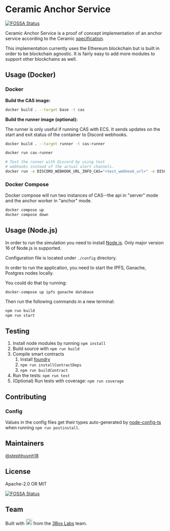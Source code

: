 # Ceramic Anchor Service
[![FOSSA Status](https://app.fossa.com/api/projects/git%2Bgithub.com%2Fceramicnetwork%2Fceramic-anchor-service.svg?type=shield)](https://app.fossa.com/projects/git%2Bgithub.com%2Fceramicnetwork%2Fceramic-anchor-service?ref=badge_shield)

Ceramic Anchor Service is a proof of concept implementation of an anchor service according to the Ceramic [specification](https://github.com/ceramicnetwork/specs).

This implementation currently uses the Ethereum blockchain but is built in order to be blockchain agnostic. It is fairly easy to add more modules to support other blockchains as well.

## Usage (Docker)

### Docker

**Build the CAS image:**
```sh
docker build . --target base -t cas
```

**Build the runner image (optional):**

The runner is only useful if running CAS with ECS.
It sends updates on the start and exit status of the container to Discord webhooks.
```sh
docker build . --target runner -t cas-runner

docker run cas-runner

# Test the runner with Discord by using test
# webhooks instead of the actual alert channels.
docker run -e DISCORD_WEBHOOK_URL_INFO_CAS="<test_webhook_url>" -e DISCORD_WEBHOOK_URL_ALERTS="<test_webhook_url>" cas-runner
```

### Docker Compose

Docker compose will run two instances of CAS--the api in "server" mode and the anchor worker in "anchor" mode.

```sh
docker compose up
docker compose down
```

## Usage (Node.js)

In order to run the simulation you need to install [Node.js](https://nodejs.org).
Only major version 16 of Node.js is supported.

Configuration file is located under `./config` directory.

In order to run the application, you need to start the IPFS, Ganache, Postgres nodes locally.

You could do that by running:
```shell
docker-compose up ipfs ganache database
```

Then run the following commands in a new terminal:

```sh
npm run build
npm run start
```

## Testing

1. Install node modules by running `npm install`
1. Build source with `npm run build`
1. Compile smart contracts
    1. Install [foundry](https://github.com/foundry-rs/foundry)
    1. `npm run installContractDeps`
    1. `npm run buildContract`
1. Run the tests: `npm run test`
1. (Optional) Run tests with coverage: `npm run coverage`

## Contributing

### Config

Values in the config files get their types auto-generated by [node-config-ts](https://github.com/tusharmath/node-config-ts) when running `npm run postinstall`.

## Maintainers
[@stephhuynh18](https://github.com/stephhuynh18)

## License

Apache-2.0 OR MIT

[![FOSSA Status](https://app.fossa.com/api/projects/git%2Bgithub.com%2Fceramicnetwork%2Fceramic-anchor-service.svg?type=large)](https://app.fossa.com/projects/git%2Bgithub.com%2Fceramicnetwork%2Fceramic-anchor-service?ref=badge_large)

## Team

Built with  <img src="./resources/heart.png" width="20"/>  from the [3Box Labs](https://3box.io) team.

